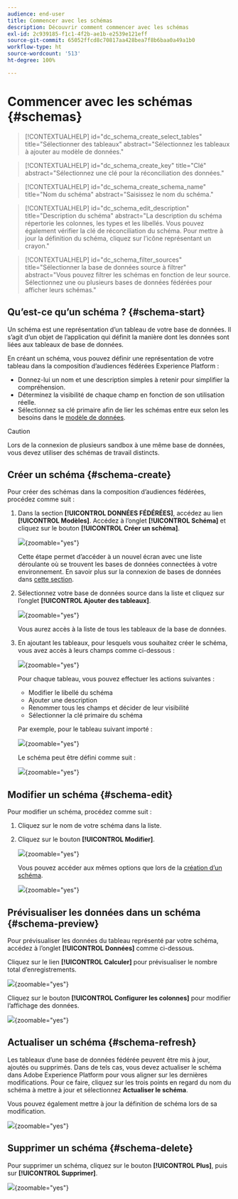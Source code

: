 ```yaml
---
audience: end-user
title: Commencer avec les schémas
description: Découvrir comment commencer avec les schémas
exl-id: 2c939185-f1c1-4f2b-ae1b-e2539e121eff
source-git-commit: 65052ffcd8c70817aa428bea7f8b6baa0a49a1b0
workflow-type: ht
source-wordcount: '513'
ht-degree: 100%

---
```


# Commencer avec les schémas {#schemas}

>[!CONTEXTUALHELP]
>id="dc_schema_create_select_tables"
>title="Sélectionner des tableaux"
>abstract="Sélectionnez les tableaux à ajouter au modèle de données."

>[!CONTEXTUALHELP]
>id="dc_schema_create_key"
>title="Clé"
>abstract="Sélectionnez une clé pour la réconciliation des données."

>[!CONTEXTUALHELP]
>id="dc_schema_create_schema_name"
>title="Nom du schéma"
>abstract="Saisissez le nom du schéma."


>[!CONTEXTUALHELP]
>id="dc_schema_edit_description"
>title="Description du schéma"
>abstract="La description du schéma répertorie les colonnes, les types et les libellés. Vous pouvez également vérifier la clé de réconciliation du schéma. Pour mettre à jour la définition du schéma, cliquez sur l’icône représentant un crayon."

>[!CONTEXTUALHELP]
>id="dc_schema_filter_sources"
>title="Sélectionner la base de données source à filtrer"
>abstract="Vous pouvez filtrer les schémas en fonction de leur source. Sélectionnez une ou plusieurs bases de données fédérées pour afficher leurs schémas."

## Qu’est-ce qu’un schéma ? {#schema-start}

Un schéma est une représentation d’un tableau de votre base de données. Il s’agit d’un objet de l’application qui définit la manière dont les données sont liées aux tableaux de base de données.

En créant un schéma, vous pouvez définir une représentation de votre tableau dans la composition d’audiences fédérées Experience Platform :

* Donnez-lui un nom et une description simples à retenir pour simplifier la compréhension.
* Déterminez la visibilité de chaque champ en fonction de son utilisation réelle.
* Sélectionnez sa clé primaire afin de lier les schémas entre eux selon les besoins dans le [modèle de données](../data-management/gs-models.md#data-model-start).

>[!CAUTION]
>
>Lors de la connexion de plusieurs sandbox à une même base de données, vous devez utiliser des schémas de travail distincts.
>

## Créer un schéma {#schema-create}

Pour créer des schémas dans la composition d’audiences fédérées, procédez comme suit :

1. Dans la section **[!UICONTROL DONNÉES FÉDÉRÉES]**, accédez au lien **[!UICONTROL Modèles]**. Accédez à l’onglet **[!UICONTROL Schéma]** et cliquez sur le bouton **[!UICONTROL Créer un schéma]**.

   ![](assets/schema_create.png){zoomable="yes"}

   Cette étape permet d’accéder à un nouvel écran avec une liste déroulante où se trouvent les bases de données connectées à votre environnement. En savoir plus sur la connexion de bases de données dans [cette section](../connections/connections.md#connections-fdb).

1. Sélectionnez votre base de données source dans la liste et cliquez sur l’onglet **[!UICONTROL Ajouter des tableaux]**.

   ![](assets/schema_tables.png){zoomable="yes"}

   Vous aurez accès à la liste de tous les tableaux de la base de données.

1. En ajoutant les tableaux, pour lesquels vous souhaitez créer le schéma, vous avez accès à leurs champs comme ci-dessous :

   ![](assets/schema_fields.png){zoomable="yes"}

   Pour chaque tableau, vous pouvez effectuer les actions suivantes :

   * Modifier le libellé du schéma
   * Ajouter une description
   * Renommer tous les champs et décider de leur visibilité
   * Sélectionner la clé primaire du schéma

   Par exemple, pour le tableau suivant importé :

   ![](assets/schema_lumaorder.png){zoomable="yes"}

   Le schéma peut être défini comme suit :

   ![](assets/schema_lumaorders.png){zoomable="yes"}

## Modifier un schéma {#schema-edit}

Pour modifier un schéma, procédez comme suit :

1. Cliquez sur le nom de votre schéma dans la liste.

1. Cliquez sur le bouton **[!UICONTROL Modifier]**.

   ![](assets/schema_edit.png){zoomable="yes"}

   Vous pouvez accéder aux mêmes options que lors de la [création d’un schéma](#schema-create).

   ![](assets/schema_edit_orders.png){zoomable="yes"}


## Prévisualiser les données dans un schéma {#schema-preview}

Pour prévisualiser les données du tableau représenté par votre schéma, accédez à l’onglet **[!UICONTROL Données]** comme ci-dessous.

Cliquez sur le lien **[!UICONTROL Calculer]** pour prévisualiser le nombre total d’enregistrements.

![](assets/schema_data.png){zoomable="yes"}

Cliquez sur le bouton **[!UICONTROL Configurer les colonnes]** pour modifier l’affichage des données.

![](assets/schema_columns.png){zoomable="yes"}


## Actualiser un schéma {#schema-refresh}

Les tableaux d’une base de données fédérée peuvent être mis à jour, ajoutés ou supprimés. Dans de tels cas, vous devez actualiser le schéma dans Adobe Experience Platform pour vous aligner sur les dernières modifications. Pour ce faire, cliquez sur les trois points en regard du nom du schéma à mettre à jour et sélectionnez **Actualiser le schéma**.

Vous pouvez également mettre à jour la définition de schéma lors de sa modification.

![](assets/schema_refresh.png){zoomable="yes"}


## Supprimer un schéma {#schema-delete}

Pour supprimer un schéma, cliquez sur le bouton **[!UICONTROL Plus]**, puis sur **[!UICONTROL Supprimer]**.

![](assets/schema_delete.png){zoomable="yes"}
